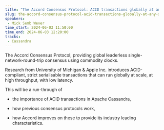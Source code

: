 ```yaml
---
title: "The Accord Consensus Protocol: ACID transactions globally at any scale"
slug: the-accord-consensus-protocol-acid-transactions-globally-at-any-scale
speakers:
 - Mick Semb Wever
time_start: 2024-06-03 11:50:00
time_end: 2024-06-03 12:20:00
tracks:
 - Cassandra
---
```


The Accord Consensus Protocol, providing global leaderless single-network-round-trip consensus using commodity clocks.
 
 
 
 Research from University of Michigan & Apple Inc. introduces ACID-compliant, strict serialisable transactions that can run globally at scale, at high throughput, with low latency.
 
 
 
 This will be a run-through of 
 
 - the importance of ACID transactions in Apache Cassandra,
 
 - how previous consensus protocols work,
 
 - how Accord improves on these to provide its industry leading characteristics.